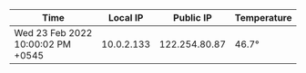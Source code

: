| Time     | Local IP | Public IP | Temperature |
| ----------- | ----------- | ----------- | ----------- |
| Wed 23 Feb 2022 10:00:02 PM +0545      | 10.0.2.133     | 122.254.80.87  | 46.7° |
